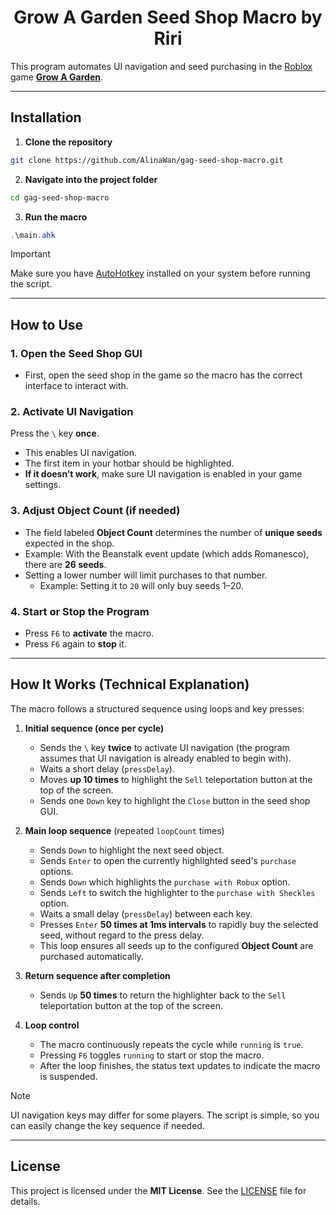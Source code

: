 <div align="center">
  <h1>Grow A Garden Seed Shop Macro by Riri</h1>
</div>

This program automates UI navigation and seed purchasing in the [Roblox](https://corp.roblox.com) game [**Grow A Garden**](https://www.roblox.com/games/126884695634066/Grow-a-Garden).

---

## Installation

1. **Clone the repository**  
```bash
git clone https://github.com/AlinaWan/gag-seed-shop-macro.git
````

2. **Navigate into the project folder**

```bash
cd gag-seed-shop-macro
```

3. **Run the macro**

```powershell
.\main.ahk
```

> [!IMPORTANT]
> Make sure you have [AutoHotkey](https://www.autohotkey.com/) installed on your system before running the script.

---

## How to Use

### 1. Open the Seed Shop GUI
- First, open the seed shop in the game so the macro has the correct interface to interact with.

### 2. Activate UI Navigation
Press the `\` key **once**.  
- This enables UI navigation.  
- The first item in your hotbar should be highlighted.  
- **If it doesn’t work**, make sure UI navigation is enabled in your game settings.

### 3. Adjust Object Count (if needed)
- The field labeled **Object Count** determines the number of **unique seeds** expected in the shop.  
- Example: With the Beanstalk event update (which adds Romanesco), there are **26 seeds**.  
- Setting a lower number will limit purchases to that number.  
  - Example: Setting it to `20` will only buy seeds 1–20.  

### 4. Start or Stop the Program
- Press `F6` to **activate** the macro.  
- Press `F6` again to **stop** it.  

---

## How It Works (Technical Explanation)

The macro follows a structured sequence using loops and key presses:

1. **Initial sequence (once per cycle)**  
   - Sends the `\` key **twice** to activate UI navigation (the program assumes that UI navigation is already enabled to begin with).  
   - Waits a short delay (`pressDelay`).  
   - Moves **up 10 times** to highlight the `Sell` teleportation button at the top of the screen.  
   - Sends one `Down` key to highlight the `Close` button in the seed shop GUI.  

2. **Main loop sequence** (repeated `loopCount` times)  
   - Sends `Down` to highlight the next seed object.  
   - Sends `Enter` to open the currently highlighted seed's `purchase` options.  
   - Sends `Down` which highlights the `purchase with Robux` option.  
   - Sends `Left` to switch the highlighter to the `purchase with Sheckles` option.  
   - Waits a small delay (`pressDelay`) between each key.  
   - Presses `Enter` **50 times at 1ms intervals** to rapidly buy the selected seed, without regard to the press delay.  
   - This loop ensures all seeds up to the configured **Object Count** are purchased automatically.  

3. **Return sequence after completion**  
   - Sends `Up` **50 times** to return the highlighter back to the `Sell` teleportation button at the top of the screen.

4. **Loop control**  
   - The macro continuously repeats the cycle while `running` is `true`.  
   - Pressing `F6` toggles `running` to start or stop the macro.  
   - After the loop finishes, the status text updates to indicate the macro is suspended.

> [!NOTE]
> UI navigation keys may differ for some players. The script is simple, so you can easily change the key sequence if needed.

---

## License

This project is licensed under the **MIT License**. See the [LICENSE](LICENSE) file for details.

